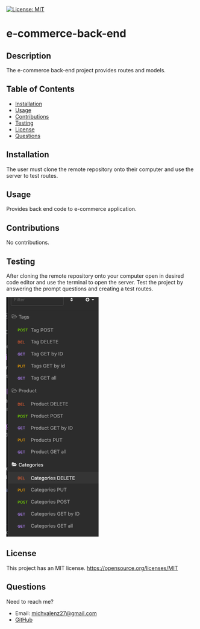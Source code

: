 [![License: MIT](https://img.shields.io/static/v1?label=license&message=MIT&color=green)](https://opensource.org/licenses/MIT)

# e-commerce-back-end

## Description

The e-commerce back-end project provides routes and models.

## Table of Contents

- [Installation](#Installation)
- [Usage](#Usage)
- [Contributions](#Contributions)
- [Testing](#Testing)
- [License](#License)
- [Questions](#Questions)

## Installation

The user must clone the remote repository onto their computer and use the server to test routes.

## Usage

Provides back end code to e-commerce application.

## Contributions

No contributions.

## Testing

After cloning the remote repository onto your computer open in desired code editor and use the terminal to open the server. Test the project by answering the prompt questions and creating a test routes.

![screenshot of routes in Insomnia](images/screenshot.png)

## License

This project has an MIT license.
https://opensource.org/licenses/MIT

## Questions

Need to reach me?

- Email: michvalenz27@gmail.com
- [GitHub](https://github.com/MichValenz/e-commerce-back-end)
